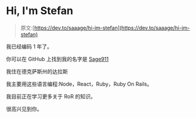 # Hi, I'm Stefan

> 原文:[https://dev.to/saaage/hi-im-stefan](https://dev.to/saaage/hi-im-stefan)

我已经编码 1 年了。

你可以在 GitHub 上找到我的名字是 [Sage911](https://github.com/Sage911)

我住在德克萨斯州的达拉斯

我主要用这些语言编程:Node，React，Ruby，Ruby On Rails。

我目前正在学习更多关于 RoR 的知识。

很高兴见到你。